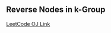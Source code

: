 Reverse Nodes in k-Group
---
[LeetCode OJ Link](https://leetcode.com/problems/reverse-nodes-in-k-group/)